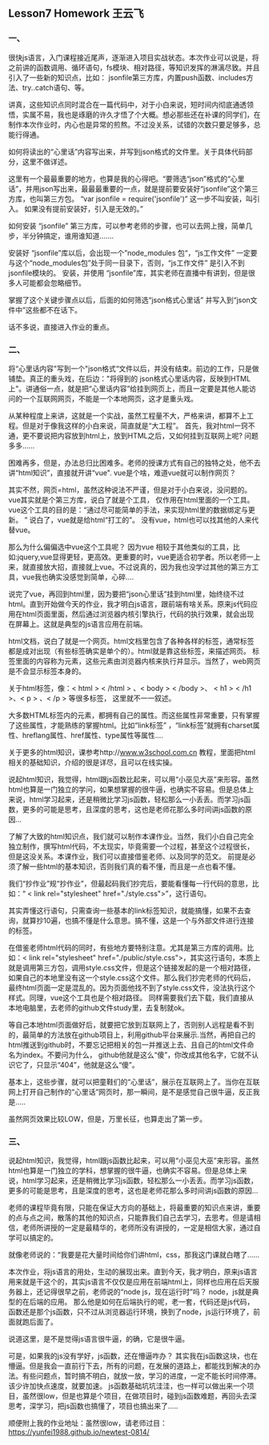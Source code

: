 ## Lesson7  Homework  王云飞

### 一、

很快js语言，入门课程接近尾声，逐渐进入项目实战状态。本次作业可以说是，将之前讲的函数调用、循环语句，fs模块、相对路径，等知识发挥的淋漓尽致。并且引入了一些新的知识点，比如： jsonfile第三方库，内置push函数、includes方法、try..catch语句、等。

讲真，这些知识点同时混合在一篇代码中，对于小白来说，短时间内彻底通透领悟，实属不易，我也是琢磨的许久才悟了个大概。想必那些还在补课的同学们，在制作本次作业时，内心也是异常的煎熬。不过没关系，试错的次数只要足够多，总能行得通。

如何将读出的“心里话”内容写出来，并写到json格式的文件里。关于具体代码部分，这里不做详述。

这里有一个最最重要的地方，也算是我的心得吧。“要筛选“json”格式的“心里话”，并用json写出来，最最最重要的一点，就是提前要安装好“jsonfile”这个第三方库，也叫第三方包。  “var jsonfile = require('jsonfile')”  这一步不叫安装，叫引入。 如果没有提前安装好，引入是无效的。”

如何安装 “jsonfile” 第三方库，可以参考老师的步骤，也可以去网上搜，简单几步，半分钟搞定，谁用谁知道.......

安装好 “jsonfile”库以后，会出现一个”node_modules 包“，“js工作文件” 一定要与这个“node_modules包”处于同一目录下，否则，“js工作文件” 是引入不到 jsonfile模块的。 安装，并使用 “jsonfile”库，其实老师在直播中有讲到，但是很多人可能都会忽略细节。

掌握了这个关键步骤点以后，后面的如何筛选“json格式心里话” 并写入到“json文件中”这些都不在话下。

话不多说，直接进入作业的重点。

### 二、

将“心里话内容"写到一个"json格式“文件以后，并没有结束。前边的工作，只是做铺垫。真正的重头戏，在后边："将得到的 json格式心里话内容，反映到HTML上"。讲通俗一点，就是把“心里话内容”给挂到网页上，而且一定要是其他人能访问的一个互联网网页，不能是一个本地网页，这才是重头戏。

从某种程度上来讲，这就是一个实战，虽然工程量不大，严格来讲，都算不上工程。但是对于像我这样的小白来说，简直就是“大工程”。 首先，我对html一窍不通，更不要说把内容放到html上，放到HTML之后，又如何挂到互联网上呢? 问题多多......

困难再多，但是，办法总归比困难多。老师的授课方式有自己的独特之处，他不去讲“html知识”，直接就开讲“vue". vue是个啥，难道vue就可以制作网页？ 

其实不然，网页=html，虽然这种说法不严谨，但是对于小白来说，没问题的。 vue其实就是个第三方库，说白了就是个工具， 仅作用在html里面的一个工具。vue这个工具的目的是：“通过尽可能简单的手法，来实现html里的数据绑定与更新。 ” 说白了，vue就是给html“打工的”。 没有vue，html也可以找其他的人来代替vue。

那么为什么偏偏选中vue这个工具呢？ 因为vue 相较于其他类似的工具，比如:jquery,vue显得更轻，更高效。更重要的时，vue更适合初学者。所以老师一上来，就直接放大招，直接就上vue。不过说真的，因为我也没学过其他的第三方工具，vue我也确实没感觉到简单，心碎....

说完了vue，再回到html里，因为要把“json心里话”挂到html里，始终绕不过html。直到开始做今天的作业，我才明白js语言，跟前端有啥关系。原来js代码应用在html页面里面，然后通过浏览器内核引擎执行，代码的执行效果，就会出现在屏幕上。这就是典型的js语言应用在前端。

html文档，说白了就是一个网页。html文档里包含了各种各样的标签，通常标签都是成对出现（有些标签确实是单个的）。html就是靠这些标签，来描述网页。 标签里面的内容称为元素，这些元素由浏览器内核来执行并显示。当然了，web网页是不会显示标签本身的。 

关于html标签，像：< html >  < /html > 、< body >  < /body >、 < h1 > < /h1 >、< p > 、< /p > 等很多标签， 这里就不一一叙述。

大多数HTML标签内的元素，都拥有自己的属性。而这些属性非常重要，只有掌握了这些属性，才能熟练的掌握html。比如“link标签” ，“link标签”就拥有charset属性、hreflang属性、href属性、type属性等属性....

关于更多的html知识，课参考http://www.w3school.com.cn  教程，里面把html相关的基础知识，介绍的很是详尽，且可以在线实操。

说起html知识，我觉得，html跟js函数比起来，可以用“小巫见大巫”来形容。虽然html也算是一门独立的学问，如果想掌握的很牛逼，也确实不容易。但是总体上来说，html学习起来，还是稍微比学习js函数，轻松那么一小丢丢。而学习js函数，更多的可能是思考，且深度的思考，这也是老师花那么多时间讲js函数的原因...

了解了大致的html知识点，我们就可以制作本课作业。当然，我们小白自己完全独立制作，撰写html代码，不太现实，毕竟需要一个过程，甚至这个过程很长，但是这没关系。本课作业，我们可以直接借鉴老师、以及同学的范文。 前提是必须了解一些html的基本知识，否则我们真的看不懂，而且是一点也看不懂。

我们“抄作业”规“抄作业”，但最起码我们抄完后，要能看懂每一行代码的意思，比如：“ < link rel="stylesheet"  href="./style.css">”，这行语句。

其实弄懂这行语句，只需查询一些基本的link标签知识，就能搞懂，如果不去查询，就算抄10遍，也搞不懂是什么意思。搞不懂，这是一个与外部文件进行连接的标签。

在借鉴老师html代码的同时，有些地方要特别注意。尤其是第三方库的调用。比如：< link rel="stylesheet" href="./public/style.css">，其实这行语句，本质上就是调用第三方包，调用style.css文件，但是这个链接发起的是一个相对路径，如果自己的本地里没有这一个style.css这个文件。那么我们抄完老师的代码后，最终html页面一定是混乱的。因为页面他找不到了style.css文件，没法执行这个样式。同理，vue这个工具也是个相对路径。 同样需要我们去下载，我们直接从本地电脑里，去老师的github文件study里，去复制就ok。

等自己本地html页面做好后，就要把它放到互联网上了，否则别人远程是看不到的，最简单的方法放在github项目上，利用github平台来展示.当然，再把自己的html推送到github时，不要忘记把相关的包一并推送上去、且自己的html文件命名为index。不要问为什么， github他就是这么“傻”，你改成其他名字，它就不认识它了，只显示“404”，他就是这么“傻”。

基本上，这些步骤，就可以把童鞋们的“心里话”，展示在互联网上了。当你在互联网上打开自己制作的“心里话”网页时，那一瞬间，是不是感觉自己很牛逼，反正我是.....

虽然网页效果比较LOW，但是，万里长征，也算走出了第一步。

### 三、

说起html知识，我觉得，html跟js函数比起来，可以用“小巫见大巫”来形容。虽然html也算是一门独立的学科，想掌握的很牛逼，也确实不容易。但是总体上来说，html学习起来，还是稍微比学习js函数，轻松那么一小丢丢。而学习js函数，更多的可能是思考，且是深度的思考，这也是老师花那么多时间讲js函数的原因...

老师的课程毕竟有限，只能在保证大方向的基础上，将最重要的知识点来讲，重要的点与点之间，散落的其他的知识点，只能靠我们自己去学习，去思考。但是请相信，老师所讲授的一定是最精华的，老师所没有讲授的，一定是相信大家，通过自学可以搞定的。

就像老师说的：“我要是花大量时间给你们讲html，css，那我这门课就白瞎了......

本次作业，将js语言的用处，生动的展现出来。直到今天，我才明白，原来js语言用来就是干这个的，其实js语言不仅仅是应用在前端html上，同样也应用在后天服务器上，还记得很早之前，老师说的“node js，现在运行时”吗？ node，js就是典型的在后端的应用。 那么他是如何在后端执行的呢，老一套，代码还是js代码，函数还是那个js函数，只不过从浏览器运行环境，换到了node，js运行环境了，前面就跑后面了。

说道这里，是不是觉得js语言很牛逼，的确，它是很牛逼。 

可是，如果我的js没有学好，js函数，还在懵逼咋办？ 其实我在js函数这块，也在懵逼。但是我会一直前行下去，所有的问题，在发展的道路上，都能找到解决的办法。有些问题点，暂时搞不明白，就放一放，学习的进度，一定不能长时间停滞。该少许加快点速度，就要加速。 js函数基础坑坑洼洼，也一样可以做出来一个项目，虽然很low，但是也算是个项目，在做项目时，碰到js函数难题，再回头去深思考，深学习，把js函数也搞懂了，项目也搞出来了.....

顺便附上我的作业地址：虽然很low，请老师过目：https://yunfei1988.github.io/newtest-0814/
